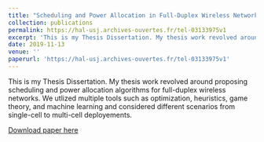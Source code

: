 ```yaml
---
title: "Scheduling and Power Allocation in Full-Duplex Wireless Networks"
collection: publications
permalink: https://hal-usj.archives-ouvertes.fr/tel-03133975v1
excerpt: 'This is my Thesis Dissertation. My thesis work revolved around proposing scheduling and power allocation algorithms for full-duplex wireless networks. We utlized multiple tools such as optimization, heuristics, game theory, and machine learning and considered different scenarios from single-cell to multi-cell deployements'
date: 2019-11-13
venue: ''
paperurl: 'https://hal-usj.archives-ouvertes.fr/tel-03133975v1'
---
```

This is my Thesis Dissertation. My thesis work revolved around proposing scheduling and power allocation algorithms for full-duplex wireless networks. We utlized multiple tools such as optimization, heuristics, game theory, and machine learning and considered different scenarios from single-cell to multi-cell deployements.

[Download paper here](https://hassan-fawaz.github.io/files/thesis.pdf)


